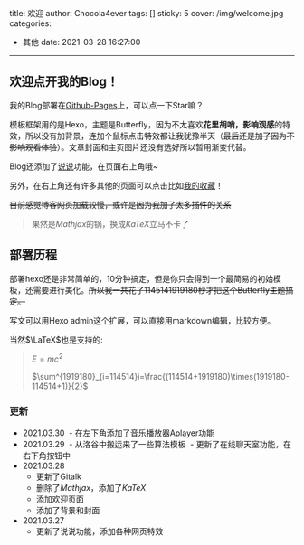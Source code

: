 title: 欢迎
author: Chocola4ever
tags: []
sticky: 5
cover: /img/welcome.jpg
categories:
  - 其他
date: 2021-03-28 16:27:00
---
## 欢迎点开我的Blog！

我的Blog部署在[Github-Pages](https://github.com/Chocola4ever/chocola4ever.github.io)上，可以点一下Star嘛？

模板框架用的是Hexo，主题是Butterfly，因为不太喜欢**花里胡哨，影响观感**的特效，所以没有加背景，连加个鼠标点击特效都让我犹豫半天（~~最后还是加了因为不影响观看体验~~）。文章封面和主页图片还没有选好所以暂用渐变代替。

Blog还添加了[说说](https://chocola4ever.github.io/artitalk/)功能，在页面右上角哦~

另外，在右上角还有许多其他的页面可以点击比如[我的收藏](https://chocola4ever.github.io/collection/)！

~~目前感觉博客网页加载较慢，或许是因为我加了太多插件的关系~~

> 果然是$Mathjax$的锅，换成$KaTeX$立马不卡了

## 部署历程

部署hexo还是非常简单的，10分钟搞定，但是你只会得到一个最简易的初始模板，还需要进行美化。~~所以我一共花了1145141919180秒才把这个Butterfly主题搞定。~~

写文可以用Hexo admin这个扩展，可以直接用markdown编辑，比较方便。

当然$\LaTeX$也是支持的:

> $E=mc^2$
>
> $\sum^{1919180}_{i=114514}i=\frac{(114514+1919180)\times(1919180-114514+1)}{2}$

### 更新

- 2021.03.30
  - 在左下角添加了音乐播放器Aplayer功能
- 2021.03.29
  - 从洛谷中搬运来了一些算法模板
  - 更新了在线聊天室功能，在右下角按钮中
- 2021.03.28
  - 更新了Gitalk
  - 删除了$Mathjax$，添加了$KaTeX$
  - 添加欢迎页面
  - 添加了背景和封面
- 2021.03.27
  - 更新了说说功能，添加各种网页特效